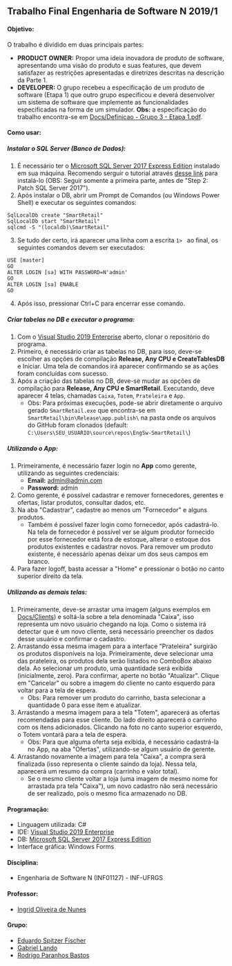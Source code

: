 Trabalho Final Engenharia de Software N 2019/1
-------------------------

#### Objetivo:
O trabalho é dividido em duas principais partes:
- **PRODUCT OWNER:** Propor uma ideia inovadora de produto de software, apresentando uma visão do produto e suas features, que devem satisfazer as restrições apresentadas e diretrizes descritas na descrição da Parte 1.
- **DEVELOPER:** O grupo recebeu a especificação de um produto de software (Etapa 1) que outro grupo especificou e deverá desenvolver um sistema de software que implemente as funcionalidades especificadas na forma de um simulador. **Obs:** a especificação do trabalho encontra-se em [Docs/Definicao - Grupo 3 - Etapa 1.pdf](/Docs/Definicao%20-%20Grupo%203%20-%20Etapa%201.pdf).

#### Como usar:
##### Instalar o SQL Server (Banco de Dados):
1. É necessário ter o [Microsoft SQL Server 2017 Express Edition](https://www.microsoft.com/pt-br/sql-server/sql-server-editions-express) instalado em sua máquina. Recomendo serguir o tutorial através [desse link](https://www.mssqltips.com/sqlservertip/5612/getting-started-with-sql-server-2017-express-localdb/) para instalá-lo (OBS: Seguir somente a primeira parte, antes de "Step 2: Patch SQL Server 2017").
2. Após instalar o DB, abrir um Prompt de Comandos (ou Windows Power Shell) e executar os seguintes comandos:
```
SqlLocalDb create "SmartRetail"
SqlLocalDb start "SmartRetail"
sqlcmd -S "(localdb)\SmartRetail"
```
3. Se tudo der certo, irá aparecer uma linha com a escrita ```1> ``` ao final, os seguintes comandos devem ser executados:
```
USE [master]
GO
ALTER LOGIN [sa] WITH PASSWORD=N'admin'
GO
ALTER LOGIN [sa] ENABLE
GO
```
4. Após isso, pressionar Ctrl+C para encerrar esse comando.

##### Criar tabelas no DB e executar o programa:
1. Com o [Visual Studio 2019 Enterprise](https://visualstudio.microsoft.com/pt-br/vs/) aberto, clonar o repositório do programa.
2. Primeiro, é necessário criar as tabelas no DB, para isso, deve-se escolher as opções de compilação **Release, Any CPU e CreateTablesDB** e Iniciar. Uma tela de comandos irá aparecer confirmando se as ações foram concluídas com sucesso.
3. Após a criação das tabelas no DB, deve-se mudar as opções de compilação para  **Release, Any CPU e SmartRetail**. Executando, deve aparecer 4 telas, chamadas ```Caixa```, ```Totem```, ```Prateleira``` e ```App```.
	- Obs: Para próximas execuções, pode-se abrir diretamente o arquivo gerado ```SmartRetail.exe``` que encontra-se em ```SmartRetail\bin\Release\app.publish\``` na pasta onde os arquivos do GitHub foram clonados (default: ```C:\Users\SEU_USUARIO\source\repos\EngSw-SmartRetail\```)

##### Utilizando o App:
1. Primeiramente, é necessário fazer login no **App** como gerente, utilizando as seguintes credenciais:
	- **Email:** admin@admin.com
	- **Password:** admin
2. Como gerente, é possível cadastrar e remover fornecedores, gerentes e ofertas, listar produtos, consultar dados, etc.
3. Na aba "Cadastrar", cadastre ao menos um "Fornecedor" e alguns produtos.
	- Também é possível fazer login como fornecedor, após cadastrá-lo. Na tela de fornecedor é possível ver se algum produtor fornecido por esse fornecedor está fora de estoque, alterar o estoque dos produtos existentes e cadastrar novos. Para remover um produto existente, é necessário apenas deixar um dos seus campos em branco.
4. Para fazer logoff, basta acessar a "Home" e pressionar o botão no canto superior direito da tela.

##### Utilizando as demais telas:
1. Primeiramente, deve-se arrastar uma imagem (alguns exemplos em [Docs/Clients](/Docs/Clients/)) e soltá-la sobre a tela denominada "Caixa", isso representa um novo usuário chegando na loja. Como o sistema irá detectar que é um novo cliente, será necessário preencher os dados desse usuário e confirmar o cadastro.
2. Arrastando essa mesma imagem para a interface "Prateleira" surgirão os produtos disponíveis na loja. Primeiramente, deve selecionar uma das prateleira, os produtos dela serão listados no ComboBox abaixo dela. Ao selecionar um produto, uma quantidade será exibida (inicialmente, zero). Para confirmar, aperte no botão "Atualizar". Clique em "Cancelar" ou sobre a imagem do cliente no canto esquerdo para voltar para a tela de espera.
	- Obs: Para remover um produto do carrinho, basta selecionar a quantidade 0 para esse ítem e atualizar.
3. Arrastando a mesma imagem para a tela "Totem", aparecerá as ofertas recomendadas para esse cliente. Do lado direito aparecerá o carrinho com os ítens adicionados. Clicando na foto no canto superior esquerdo, o Totem vontará para a tela de espera.
	- Obs: Para que alguma oferta seja exibida, é necessário cadastrá-la no App, na aba "Ofertas", utilizando-se algum usuário de gerente.
4. Arrastando novamente a imagem para tela "Caixa", a compra será finalizada (isso representa o cliente saindo da loja). Nessa tela, aparecerá um resumo da compra (carrinho e valor total).
	- Se o mesmo cliente voltar a loja (uma imagem de mesmo nome for arrastada pra tela "Caixa"), um novo cadastro não será necessário de ser realizado, pois o mesmo fica armazenado no DB.


#### Programação:
- Linguagem utilizada: C#
- IDE: [Visual Studio 2019 Enterprise](https://visualstudio.microsoft.com/pt-br/vs/)
- DB: [Microsoft SQL Server 2017 Express Edition](https://www.microsoft.com/pt-br/sql-server/sql-server-editions-express)
- Interface gráfica: Windows Forms

#### Disciplina:
- Engenharia de Software N (INF01127) - INF-UFRGS

#### Professor:
- [Ingrid Oliveira de Nunes](http://www.inf.ufrgs.br/~ingridnunes/)

#### Grupo:

- [Eduardo Spitzer Fischer](https://github.com/eduardofischer/)
- [Gabriel Lando](https://github.com/gabriel-lando/)
- [Rodrigo Paranhos Bastos](https://github.com/ropbastos/)
